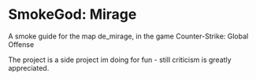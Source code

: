 # SmokeGod: Mirage
A smoke guide for the map de_mirage, in the game Counter-Strike: Global Offense

The project is  a side project im doing for fun - still criticism is greatly appreciated.
